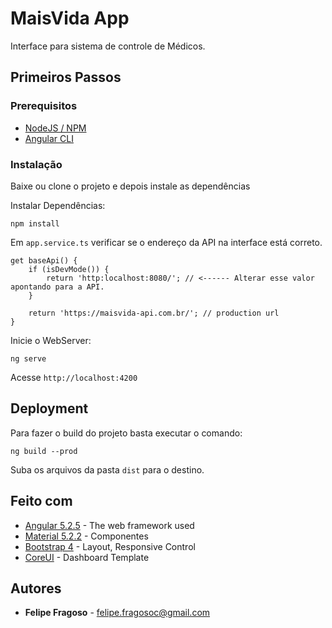 # MaisVida App

Interface para sistema de controle de Médicos.

## Primeiros Passos

### Prerequisitos

* [NodeJS / NPM](https://nodejs.org)
* [Angular CLI](https://cli.angular.io)

### Instalação

Baixe ou clone o projeto e depois instale as dependências

Instalar Dependências:
```
npm install
```

Em `app.service.ts` verificar se o endereço da API na interface está correto.

```
get baseApi() {
    if (isDevMode()) {
        return 'http:localhost:8080/'; // <------ Alterar esse valor apontando para a API.
    }
    
    return 'https://maisvida-api.com.br/'; // production url
}

```

Inicie o WebServer:

```
ng serve
```

Acesse  `http://localhost:4200`

## Deployment

Para fazer o build do projeto basta executar o comando:
```
ng build --prod
```

Suba os arquivos da pasta `dist` para o destino.

## Feito com

* [Angular 5.2.5](https://angular.io) - The web framework used
* [Material 5.2.2](https://material.angular.io) - Componentes
* [Bootstrap 4](https://getbootstrap.com/) - Layout, Responsive Control
* [CoreUI](https:://coreui.io) - Dashboard Template

## Autores

* **Felipe Fragoso** - felipe.fragosoc@gmail.com